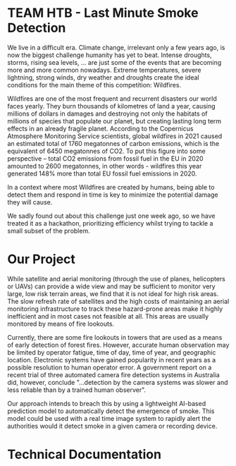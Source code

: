 # TEAM HTB - Last Minute Smoke Detection

We live in a difficult era. Climate change, irrelevant only a few years ago, is now the biggest challenge humanity has yet to beat. Intense droughts, storms, rising sea levels, ... are just some of the events that are becoming more and more common nowadays. Extreme temperatures, severe lightning, strong winds, dry weather and droughts create the ideal conditions for the main theme of this competition: Wildfires. 

Wildfires are one of the most frequent and recurrent disasters our world faces yearly. They burn thousands of kilometres of land a year, causing millions of dollars in damages and destroying not only the habitats of millions of species that populate our planet, but creating lasting long term effects in an already fragile planet. According to the Copernicus Atmosphere Monitoring Service scientists, global wildfires in 2021 caused an estimated total of 1760 megatonnes of carbon emissions, which is the equivalent of 6450 megatonnes of CO2. To put this figure into some perspective – total CO2 emissions from fossil fuel in the EU in 2020 amounted to 2600 megatonnes, in other words - wildfires this year generated 148% more than total EU fossil fuel emissions in 2020.

In a context where most Wildfires are created by humans, being able to detect them and respond in time is key to minimize the potential damage they will cause. 

We sadly found out about this challenge just one week ago, so we have treated it as a hackathon, prioritizing efficiency whilst trying to tackle a small subset of the problem.

# Our Project

While satellite and aerial monitoring (through the use of planes, helicopters or UAVs) can provide a wide view and may be sufficient to monitor very large, low risk terrain areas, 
we find that it is not ideal for high risk areas. The slow refresh rate of satellites and the high costs of maintaining an aerial monitoring infrastructure to track these hazard-prone areas make it highly inefficient and in most cases not feasible at all. This areas are usually monitored by means of fire lookouts.

Currently, there are some fire lookouts in towers that are used as a means of early detection of forest fires. However, accurate human observation may be limited by operator fatigue, time of day, time of year, and geographic location. Electronic systems have gained popularity in recent years as a possible resolution to human operator error. A government report on a recent trial of three automated camera fire detection systems in Australia did, however, conclude "...detection by the camera systems was slower and less reliable than by a trained human observer".

Our approach intends to breach this by using a lightweight AI-based prediction model to automatically detect the emergence of smoke. This model could be used with a real time image system to rapidly alert the authorities would it detect smoke in a given camera or recording device.

# Technical Documentation

